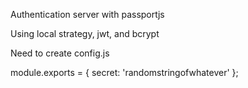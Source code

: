 Authentication server with passportjs

Using local strategy, jwt, and bcrypt

Need to create config.js

module.exports = {
  secret: 'randomstringofwhatever'
};
